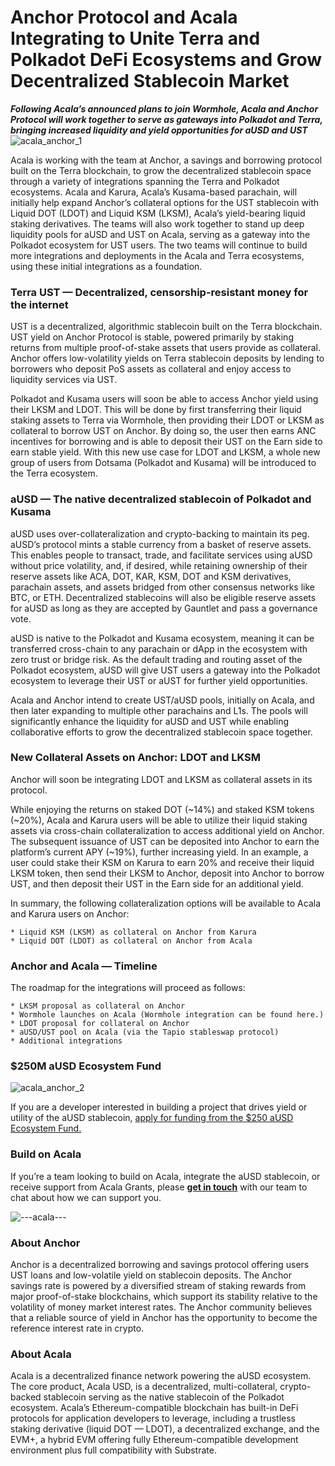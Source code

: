 # Anchor Protocol and Acala Integrating to Unite Terra and Polkadot DeFi Ecosystems and Grow Decentralized Stablecoin Market
***Following Acala’s announced plans to join Wormhole, Acala and Anchor Protocol will work together to serve as gateways into Polkadot and Terra, bringing increased liquidity and yield opportunities for aUSD and UST***
![acala_anchor_1](/banner/acala_anchor_1.png)

Acala is working with the team at Anchor, a savings and borrowing protocol built on the Terra blockchain, to grow the decentralized stablecoin space through a variety of integrations spanning the Terra and Polkadot ecosystems. Acala and Karura, Acala’s Kusama-based parachain, will initially help expand Anchor’s collateral options for the UST stablecoin with Liquid DOT (LDOT) and Liquid KSM (LKSM), Acala’s yield-bearing liquid staking derivatives. The teams will also work together to stand up deep liquidity pools for aUSD and UST on Acala, serving as a gateway into the Polkadot ecosystem for UST users. The two teams will continue to build more integrations and deployments in the Acala and Terra ecosystems, using these initial integrations as a foundation. 


### Terra UST — Decentralized, censorship-resistant money for the internet
UST is a decentralized, algorithmic stablecoin built on the Terra blockchain. UST yield on Anchor Protocol is stable, powered primarily by staking returns from multiple proof-of-stake assets that users provide as collateral. Anchor offers low-volatility yields on Terra stablecoin deposits by lending to borrowers who deposit PoS assets as collateral and enjoy access to liquidity services via UST.  

Polkadot and Kusama users will soon be able to access Anchor yield using their LKSM and LDOT. This will be done by first transferring their liquid staking assets to Terra via Wormhole, then providing their LDOT or LKSM as collateral to borrow UST on Anchor. By doing so, the user then earns ANC incentives for borrowing and is able to deposit their UST on the Earn side to earn stable yield. With this new use case for LDOT and LKSM, a whole new group of users from Dotsama (Polkadot and Kusama) will be introduced to the Terra ecosystem.  


### aUSD — The native decentralized stablecoin of Polkadot and Kusama
aUSD uses over-collateralization and crypto-backing to maintain its peg. aUSD’s protocol mints a stable currency from a basket of reserve assets. This enables people to transact, trade, and facilitate services using aUSD without price volatility, and, if desired, while retaining ownership of their reserve assets like ACA, DOT, KAR, KSM, DOT and KSM derivatives, parachain assets, and assets bridged from other consensus networks like BTC, or ETH. Decentralized stablecoins will also be eligible reserve assets for aUSD as long as they are accepted by Gauntlet and pass a governance vote.  

aUSD is native to the Polkadot and Kusama ecosystem, meaning it can be transferred cross-chain to any parachain or dApp in the ecosystem with zero trust or bridge risk. As the default trading and routing asset of the Polkadot ecosystem, aUSD will give UST users a gateway into the Polkadot ecosystem to leverage their UST or aUST for further yield opportunities.  

Acala and Anchor intend to create UST/aUSD pools, initially on Acala, and then later expanding to multiple other parachains and L1s. The pools will significantly enhance the liquidity for aUSD and UST while enabling collaborative efforts to grow the decentralized stablecoin space together.  


### New Collateral Assets on Anchor: LDOT and LKSM
Anchor will soon be integrating LDOT and LKSM as collateral assets in its protocol.  


While enjoying the returns on staked DOT (~14%) and staked KSM tokens (~20%), Acala and Karura users will be able to utilize their liquid staking assets via cross-chain collateralization to access additional yield on Anchor. The subsequent issuance of UST can be deposited into Anchor to earn the platform’s current APY (~19%), further increasing yield. In an example, a user could stake their KSM on Karura to earn 20% and receive their liquid LKSM token, then send their LKSM to Anchor, deposit into Anchor to borrow UST, and then deposit their UST in the Earn side for an additional yield.  

In summary, the following collateralization options will be available to Acala and Karura users on Anchor:  

    * Liquid KSM (LKSM) as collateral on Anchor from Karura
    * Liquid DOT (LDOT) as collateral on Anchor from Acala  


### Anchor and Acala — Timeline  

The roadmap for the integrations will proceed as follows:  

    * LKSM proposal as collateral on Anchor
    * Wormhole launches on Acala (Wormhole integration can be found here.)
    * LDOT proposal for collateral on Anchor
    * aUSD/UST pool on Acala (via the Tapio stableswap protocol)
    * Additional integrations  


### $250M aUSD Ecosystem Fund

![acala_anchor_2](/illustration/acala_anchor_2.png)  

If you are a developer interested in building a project that drives yield or utility of the aUSD stablecoin, [apply for funding from the $250 aUSD Ecosystem Fund. ](https://acala.network/ecosystem-program)  


### Build on Acala

If you’re a team looking to build on Acala, integrate the aUSD stablecoin, or receive support from Acala Grants, please **[get in touch](https://aca.la/build-with-Acala)** with our team to chat about how we can support you.


![---acala---](/illustration/---acala---.png)

### About Anchor  

Anchor is a decentralized borrowing and savings protocol offering users UST loans and low-volatile yield on stablecoin deposits. The Anchor savings rate is powered by a diversified stream of staking rewards from major proof-of-stake blockchains, which support its stability relative to the volatility of money market interest rates. The Anchor community believes that a reliable source of yield in Anchor has the opportunity to become the reference interest rate in crypto.

### About Acala
Acala is a decentralized finance network powering the aUSD ecosystem. The core product, Acala USD, is a decentralized, multi-collateral, crypto-backed stablecoin serving as the native stablecoin of the Polkadot ecosystem. Acala’s Ethereum-compatible blockchain has built-in DeFi protocols for application developers to leverage, including a trustless staking derivative (liquid DOT — LDOT), a decentralized exchange, and the EVM+, a hybrid EVM offering fully Ethereum-compatible development environment plus full compatibility with Substrate.
